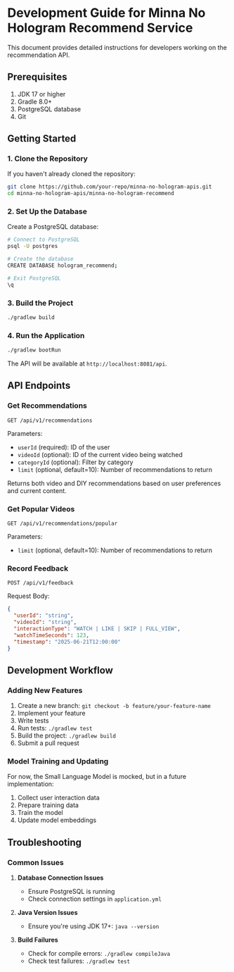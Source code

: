 # Development Guide for Minna No Hologram Recommend Service

This document provides detailed instructions for developers working on the recommendation API.

## Prerequisites

1. JDK 17 or higher
2. Gradle 8.0+
3. PostgreSQL database
4. Git

## Getting Started

### 1. Clone the Repository

If you haven't already cloned the repository:

```bash
git clone https://github.com/your-repo/minna-no-hologram-apis.git
cd minna-no-hologram-apis/minna-no-hologram-recommend
```

### 2. Set Up the Database

Create a PostgreSQL database:

```bash
# Connect to PostgreSQL
psql -U postgres

# Create the database
CREATE DATABASE hologram_recommend;

# Exit PostgreSQL
\q
```

### 3. Build the Project

```bash
./gradlew build
```

### 4. Run the Application

```bash
./gradlew bootRun
```

The API will be available at `http://localhost:8081/api`.

## API Endpoints

### Get Recommendations

```
GET /api/v1/recommendations
```

Parameters:
- `userId` (required): ID of the user
- `videoId` (optional): ID of the current video being watched
- `categoryId` (optional): Filter by category
- `limit` (optional, default=10): Number of recommendations to return

Returns both video and DIY recommendations based on user preferences and current content.

### Get Popular Videos

```
GET /api/v1/recommendations/popular
```

Parameters:
- `limit` (optional, default=10): Number of recommendations to return

### Record Feedback

```
POST /api/v1/feedback
```

Request Body:
```json
{
  "userId": "string",
  "videoId": "string",
  "interactionType": "WATCH | LIKE | SKIP | FULL_VIEW",
  "watchTimeSeconds": 123,
  "timestamp": "2025-06-21T12:00:00"
}
```

## Development Workflow

### Adding New Features

1. Create a new branch: `git checkout -b feature/your-feature-name`
2. Implement your feature
3. Write tests
4. Run tests: `./gradlew test`
5. Build the project: `./gradlew build`
6. Submit a pull request

### Model Training and Updating

For now, the Small Language Model is mocked, but in a future implementation:

1. Collect user interaction data
2. Prepare training data
3. Train the model
4. Update model embeddings

## Troubleshooting

### Common Issues

1. **Database Connection Issues**
   - Ensure PostgreSQL is running
   - Check connection settings in `application.yml`

2. **Java Version Issues**
   - Ensure you're using JDK 17+: `java --version`

3. **Build Failures**
   - Check for compile errors: `./gradlew compileJava`
   - Check test failures: `./gradlew test`
